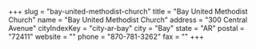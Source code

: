 +++
slug = "bay-united-methodist-church"
title = "Bay United Methodist Church"
name = "Bay United Methodist Church"
address = "300 Central Avenue"
cityIndexKey = "city-ar-bay"
city = "Bay"
state = "AR"
postal = "72411"
website = ""
phone = "870-781-3262"
fax = ""
+++
